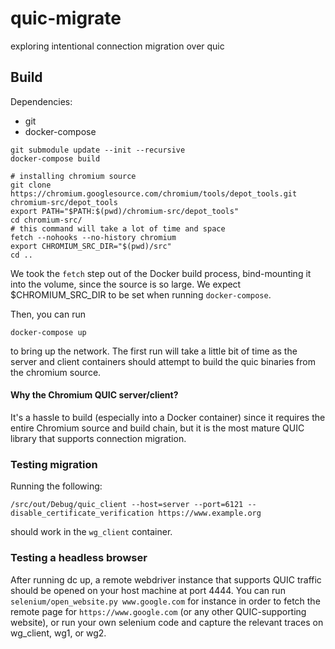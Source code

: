 # quic-migrate
exploring intentional connection migration over quic

## Build

Dependencies:
 * git
 * docker-compose

```
git submodule update --init --recursive
docker-compose build

# installing chromium source
git clone https://chromium.googlesource.com/chromium/tools/depot_tools.git chromium-src/depot_tools
export PATH="$PATH:$(pwd)/chromium-src/depot_tools"
cd chromium-src/
# this command will take a lot of time and space
fetch --nohooks --no-history chromium
export CHROMIUM_SRC_DIR="$(pwd)/src"
cd ..
```

We took the `fetch` step out of the Docker build process, bind-mounting it into the volume, since the source is so large. We expect $CHROMIUM_SRC_DIR to be set when running `docker-compose`.

Then, you can run 
```
docker-compose up
```
to bring up the network. The first run will take a little bit of time as the server and client containers should attempt to build the quic binaries from the chromium source.


#### Why the Chromium QUIC server/client?

It's a hassle to build (especially into a Docker container) since it requires the entire Chromium source and build chain, but it is the most mature QUIC library that supports connection migration.

### Testing migration
Running the following:
```
/src/out/Debug/quic_client --host=server --port=6121 --disable_certificate_verification https://www.example.org
```
should work in the `wg_client` container.

### Testing a headless browser
After running dc up, a remote webdriver instance that supports QUIC traffic should be opened on your host machine at port 4444. You can run `selenium/open_website.py www.google.com` for instance in order to fetch the remote page for `https://www.google.com` (or any other QUIC-supporting website), or run your own selenium code and capture the relevant traces on wg_client, wg1, or wg2.





